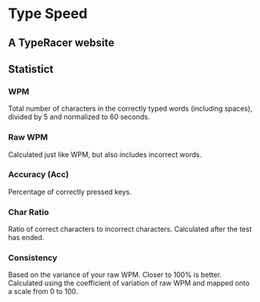 # Type Speed

## A TypeRacer website

## Statistict

### WPM 
Total number of characters in the correctly typed words (including spaces), divided by 5 and normalized to 60 seconds.

### Raw WPM 
Calculated just like WPM, but also includes incorrect words.

### Accuracy (Acc)
Percentage of correctly pressed keys.

### Char Ratio
Ratio of correct characters to incorrect characters. Calculated after the test has ended.

### Consistency
Based on the variance of your raw WPM. Closer to 100% is better. Calculated using the coefficient of variation of raw WPM and mapped onto a scale from 0 to 100.